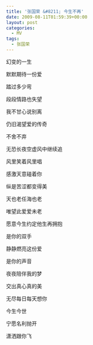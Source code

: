 ```yaml
---
title: '张国荣 &#8211; 今生不再'
date: 2009-08-11T01:59:39+00:00
layout: post
categories:
  - MV
tags:
  - 张国荣
---
```


幻变的一生

默默期待一份爱

踏过多少弯

段段情路也失望

我不甘心说别离

仍旧渴望爱的传奇

不舍不弃

无恐长夜空虚风中继续追

风里笑着风里唱

感激天意碰着你

纵是苦涩都变得美

天也老任海也老

唯望此爱爱未老

愿意今生约定他生再拥抱

是你的双手

静静燃亮这份爱

是你的声音

夜夜陪伴我的梦

交出真心真的美

无尽每日每天想你

今生今世

宁愿名利抛开

潇洒跟你飞